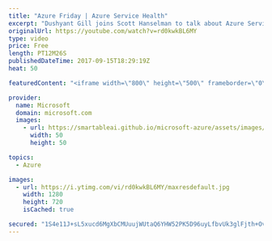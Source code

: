 ```yaml
---
title: "Azure Friday | Azure Service Health"
excerpt: "Dushyant Gill joins Scott Hanselman to talk about Azure Service Health. When issues in Azure services affect your business-critical resources, Azure Service Health notifies you and your teams, helps you understand the impacts of the issue, and keeps you updated as the issue is resolved. It also helps"
originalUrl: https://youtube.com/watch?v=rd0kwkBL6MY
type: video
price: Free
length: PT12M26S
publishedDateTime: 2017-09-15T18:29:19Z
heat: 50

featuredContent: "<iframe width=\"800\" height=\"500\" frameborder=\"0\" src=\"https://www.youtube.com/embed/rd0kwkBL6MY\" allow=\"accelerometer; autoplay; encrypted-media; gyroscope; picture-in-picture\" allowfullscreen></iframe>"

provider:
  name: Microsoft
  domain: microsoft.com
  images:
    - url: https://smartableai.github.io/microsoft-azure/assets/images/organizations/microsoft.com-50x50.jpg
      width: 50
      height: 50

topics:
  - Azure

images:
  - url: https://i.ytimg.com/vi/rd0kwkBL6MY/maxresdefault.jpg
    width: 1280
    height: 720
    isCached: true

secured: "1S4e11J+sL5xucd6MgXbCMUuujWUtaQ6YHW52PK5D96uyLfbvUk3glFjth+OvMHGGItCw7CM0PFtYdAEvyTrcZRcbxq0lu+o6/zARbZIoy8iOMJ9j3VaMV+hnEh7Ycu+n6jiorZA/lPulAgLSd852N77wiuJhbNObze1Uyp3JTOiyLrdYqoB/xDbatU+WhIpRmi/G6G0MvFO+qmm8yuOh7SCcWbtUPbViAWFl7fJXv6sfQeC4Eh3/SzsSYXUs4UgnXPuu71O1NwKuiMndv+XM50Ekvkhp/5sYNhrqd5fu7OwUqY1nN6yMhe+mi4uAPATLFuUBA5GFx62zICQNutT2VTfmy6kmVBTeHeYOEG7Rof6lMZp2I/y8M9/BtYhBpNRkjpJisfe7mkjyzYOEsZefq00FNhRlDBZwycLN9Sg+hI=;nwZ3F3oCMuVG7A2fTq9mzQ=="
---
```


